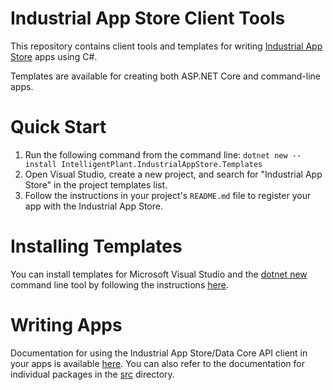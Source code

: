 # Industrial App Store Client Tools

This repository contains client tools and templates for writing [Industrial App Store](https://appstore.intelligentplant.com) apps using C#.

Templates are available for creating both ASP.NET Core and command-line apps.


# Quick Start

1. Run the following command from the command line: `dotnet new --install IntelligentPlant.IndustrialAppStore.Templates`
2. Open Visual Studio, create a new project, and search for "Industrial App Store" in the project templates list.
3. Follow the instructions in your project's `README.md` file to register your app with the Industrial App Store.


# Installing Templates

You can install templates for Microsoft Visual Studio and the [dotnet new](https://docs.microsoft.com/en-us/dotnet/core/tools/dotnet-new) command line tool by following the instructions [here](/src/IntelligentPlant.IndustrialAppStore.Templates).


# Writing Apps

Documentation for using the Industrial App Store/Data Core API client in your apps is available [here](/docs/data-core-api-client). You can also refer to the documentation for individual packages in the [src](/src) directory.
